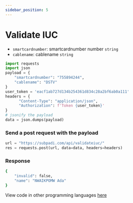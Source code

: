 ```yaml
---
sidebar_position: 5
---
```


# Validate IUC

- `smartcardnumber`: smartcardnumber number `string`
- `cablename`: cablename `string`

```python
import requests
import json
payload = {
    "smartcardnumber": "755894244",
    "cablename": "DSTV"
}
user_token = 'eacf1ab727d134b254361d834c28a2bf6ab0a111'
headers = {
      "Content-Type": "application/json",
      "Authorization": f'Token {user_token}'
} 
# jsonify the payload
data = json.dumps(payload)

```

### Send a post request with the payload

```python
url = "https://subpadi.com/api/validateiuc/"
res = requests.post(url, data=data, headers=headers)
```

### Response 

```bash
{
    "invalid": false,
    "name": "NWAIKPOMW Ada"
}
```

View code in other programming languages [here](https://documenter.getpostman.com/view/18149105/2s93CRJqgM#b9b1e802-d90a-4c4e-a96f-61aae9dbcd99)